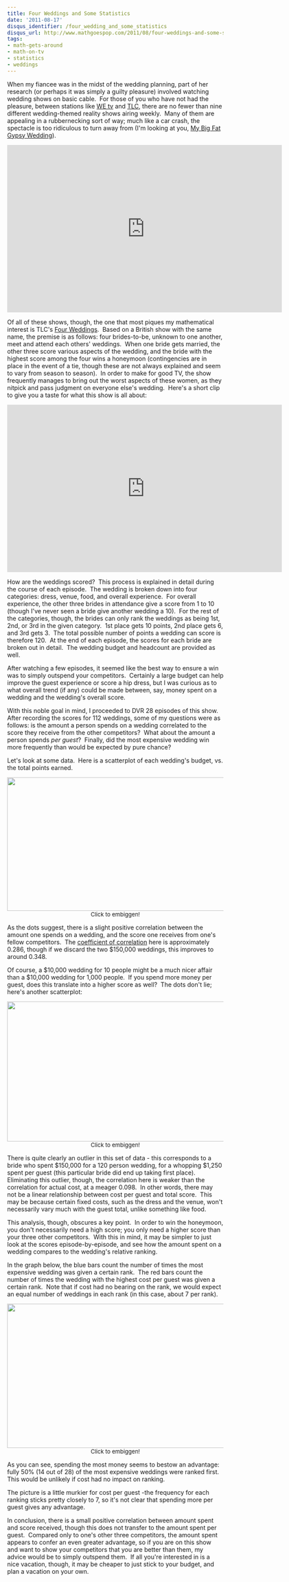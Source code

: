 ```yaml
---
title: Four Weddings and Some Statistics
date: '2011-08-17'
disqus_identifier: /four_wedding_and_some_statistics
disqus_url: http://www.mathgoespop.com/2011/08/four-weddings-and-some-statistics.html
tags:
- math-gets-around
- math-on-tv
- statistics
- weddings
---
```

When my fiancee was in the midst of the wedding planning, part of her research (or perhaps it was simply a guilty pleasure) involved watching wedding shows on basic cable.  For those of you who have not had the pleasure, between stations like <a href="http://www.wetv.com/">WE tv</a> and <a href="http://tlc.discovery.com/">TLC</a>, there are no fewer than nine different wedding-themed reality shows airing weekly.  Many of them are appealing in a rubbernecking sort of way; much like a car crash, the spectacle is too ridiculous to turn away from (I'm looking at you, <a href="http://tlc.howstuffworks.com/tv/my-big-fat-gypsy-wedding">My Big Fat Gypsy Wedding</a>).

<p style="text-align: center;"><object width="640" height="390"><param name="movie" value="http://www.youtube.com/v/2HAUmII_hcg?version=3&amp;hl=en_US" /><param name="allowFullScreen" value="true" /><param name="allowscriptaccess" value="always" /><embed type="application/x-shockwave-flash" width="640" height="390" src="http://www.youtube.com/v/2HAUmII_hcg?version=3&amp;hl=en_US" allowscriptaccess="always" allowfullscreen="true"></embed></object></p>

Of all of these shows, though, the one that most piques my mathematical interest is TLC's <a href="http://en.wikipedia.org/wiki/Four_Weddings">Four Weddings</a>.  Based on a British show with the same name, the premise is as follows: four brides-to-be, unknown to one another, meet and attend each others' weddings.  When one bride gets married, the other three score various aspects of the wedding, and the bride with the highest score among the four wins a honeymoon (contingencies are in place in the event of a tie, though these are not always explained and seem to vary from season to season).  In order to make for good TV, the show frequently manages to bring out the worst aspects of these women, as they nitpick and pass judgment on everyone else's wedding.  Here's a short clip to give you a taste for what this show is all about:

<p style="text-align: center;"><object width="640" height="390"><param name="movie" value="http://www.youtube.com/v/PeI09kys09Q?version=3&amp;hl=en_US" /><param name="allowFullScreen" value="true" /><param name="allowscriptaccess" value="always" /><embed type="application/x-shockwave-flash" width="640" height="390" src="http://www.youtube.com/v/PeI09kys09Q?version=3&amp;hl=en_US" allowscriptaccess="always" allowfullscreen="true"></embed></object></p>

How are the weddings scored?  This process is explained in detail during the course of each episode.  The wedding is broken down into four categories: dress, venue, food, and overall experience.  For overall experience, the other three brides in attendance give a score from 1 to 10 (though I've never seen a bride give another wedding a 10).  For the rest of the categories, though, the brides can only rank the weddings as being 1st, 2nd, or 3rd in the given category.  1st place gets 10 points, 2nd place gets 6, and 3rd gets 3.  The total possible number of points a wedding can score is therefore 120.  At the end of each episode, the scores for each bride are broken out in detail.  The wedding budget and headcount are provided as well.

After watching a few episodes, it seemed like the best way to ensure a win was to simply outspend your competitors.  Certainly a large budget can help improve the guest experience or score a hip dress, but I was curious as to what overall trend (if any) could be made between, say, money spent on a wedding and the wedding's overall score.

With this noble goal in mind, I proceeded to DVR 28 episodes of this show.  After recording the scores for 112 weddings, some of my questions were as follows: is the amount a person spends on a wedding correlated to the score they receive from the other competitors?  What about the amount a person spends <em>per guest</em>?  Finally, did the most expensive wedding win more frequently than would be expected by pure chance?

Let's look at some data.  Here is a scatterplot of each wedding's budget, vs. the total points earned.

<p style="text-align:center;font-size:small"><a href="http://www.mathgoespop.com/images/2011/08/Picture-5.png"><img class="size-full wp-image-1357" title="CostVsScore" src="http://www.mathgoespop.com/images/2011/08/Picture-5.png" alt="" width="610" height="311" /></a><br>Click to embiggen!</p>

As the dots suggest, there is a slight positive correlation between the amount one spends on a wedding, and the score one receives from one's fellow competitors.  The <a href="http://en.wikipedia.org/wiki/Pearson_product-moment_correlation_coefficient">coefficient of correlation</a> here is approximately 0.286, though if we discard the two $150,000 weddings, this improves to around 0.348.

Of course, a $10,000 wedding for 10 people might be a much nicer affair than a $10,000 wedding for 1,000 people.  If you spend more money per guest, does this translate into a higher score as well?  The dots don't lie; here's another scatterplot:

<p style="text-align:center;font-size:small"><a href="http://www.mathgoespop.com/images/2011/08/Picture-6.png"><img class="size-full wp-image-1359" title="CPGvsScore" src="http://www.mathgoespop.com/images/2011/08/Picture-6.png" alt="" width="639" height="326" /></a><br>Click to embiggen!</p>

There is quite clearly an outlier in this set of data - this corresponds to a bride who spent $150,000 for a 120 person wedding, for a whopping $1,250 spent per guest (this particular bride did end up taking first place).  Eliminating this outlier, though, the correlation here is weaker than the correlation for actual cost, at a meager 0.098.  In other words, there may not be a linear relationship between cost per guest and total score.  This may be because certain fixed costs, such as the dress and the venue, won't necessarily vary much with the guest total, unlike something like food.

This analysis, though, obscures a key point.  In order to win the honeymoon, you don't necessarily need a high score; you only need a higher score than your three other competitors.  With this in mind, it may be simpler to just look at the scores episode-by-episode, and see how the amount spent on a wedding compares to the wedding's relative ranking.

In the graph below, the blue bars count the number of times the most expensive wedding was given a certain rank.  The red bars count the number of times the wedding with the highest cost per guest was given a certain rank.  Note that if cost had no bearing on the rank, we would expect an equal number of weddings in each rank (in this case, about 7 per rank).

<p style="text-align:center;font-size:small"><a href="http://www.mathgoespop.com/images/2011/08/Picture-7.png"><img class="size-full wp-image-1362" title="costranks" src="http://www.mathgoespop.com/images/2011/08/Picture-7.png" alt="" width="639" height="336" /></a><br>Click to embiggen!</p>

As you can see, spending the most money seems to bestow an advantage: fully 50% (14 out of 28) of the most expensive weddings were ranked first.  This would be unlikely if cost had no impact on ranking.

The picture is a little murkier for cost per guest -the frequency for each ranking sticks pretty closely to 7, so it's not clear that spending more per guest gives any advantage.

In conclusion, there is a small positive correlation between amount spent and score received, though this does not transfer to the amount spent per guest.  Compared only to one's other three competitors, the amount spent appears to confer an even greater advantage, so if you are on this show and want to show your competitors that you are better than them, my advice would be to simply outspend them.  If all you're interested in is a nice vacation, though, it may be cheaper to just stick to your budget, and plan a vacation on your own.
